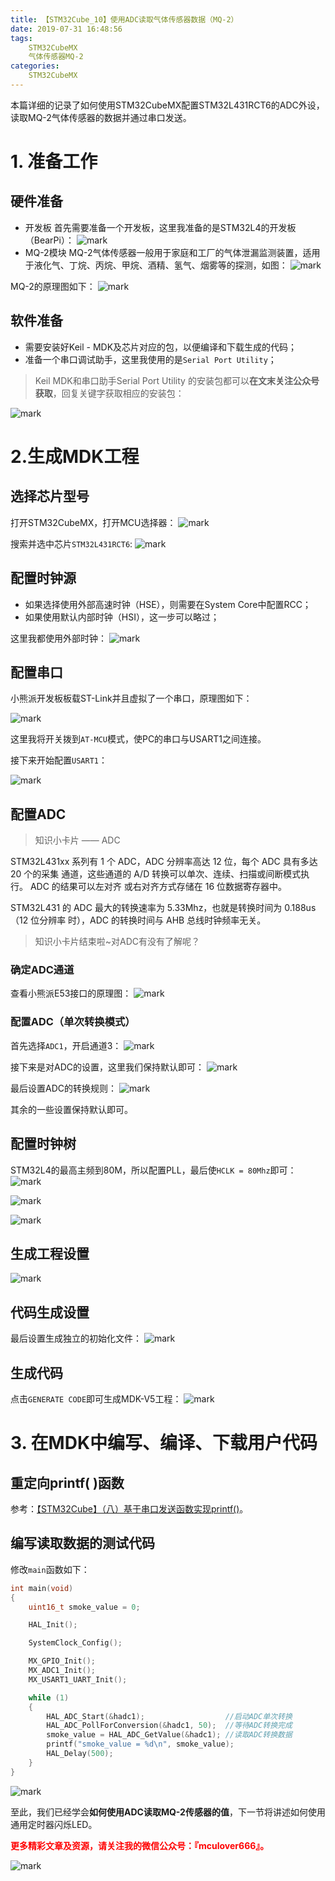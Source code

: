 ```yaml
---
title: 【STM32Cube_10】使用ADC读取气体传感器数据（MQ-2）
date: 2019-07-31 16:48:56
tags:
    STM32CubeMX
    气体传感器MQ-2
categories:
    STM32CubeMX
---
```


本篇详细的记录了如何使用STM32CubeMX配置STM32L431RCT6的ADC外设，读取MQ-2气体传感器的数据并通过串口发送。
<!--more-->

# 1. 准备工作
## 硬件准备
- 开发板
首先需要准备一个开发板，这里我准备的是STM32L4的开发板（BearPi）：
![mark](http://mculover666.cn/image/20190806/9uiPTi5odYSj.png?imageslim)
- MQ-2模块
MQ-2气体传感器一般用于家庭和工厂的气体泄漏监测装置，适用于液化气、丁烷、丙烷、甲烷、酒精、氢气、烟雾等的探测，如图：
![mark](http://mculover666.cn/image/20190806/DYWw34Cxn6Jl.png?imageslim)

MQ-2的原理图如下：
![mark](http://mculover666.cn/image/20190806/39fP6PTeK7OD.png?imageslim)

## 软件准备
- 需要安装好Keil - MDK及芯片对应的包，以便编译和下载生成的代码；
- 准备一个串口调试助手，这里我使用的是`Serial Port Utility`；

>Keil MDK和串口助手Serial Port Utility 的安装包都可以**在文末关注公众号获取**，回复关键字获取相应的安装包：

![mark](http://mculover666.cn/image/20190814/gubaOwmETp1w.png?imageslim)

# 2.生成MDK工程
## 选择芯片型号
打开STM32CubeMX，打开MCU选择器：
![mark](http://mculover666.cn/image/20190806/gBP6glmUSH80.png?imageslim)

搜索并选中芯片`STM32L431RCT6`:
![mark](http://mculover666.cn/image/20190806/gnyHwdl53uVD.png?imageslim)

## 配置时钟源
- 如果选择使用外部高速时钟（HSE），则需要在System Core中配置RCC；
- 如果使用默认内部时钟（HSI），这一步可以略过；

这里我都使用外部时钟：
![mark](http://mculover666.cn/image/20190806/k593lGGb5tlW.png?imageslim)

## 配置串口
小熊派开发板板载ST-Link并且虚拟了一个串口，原理图如下：

![mark](http://mculover666.cn/image/20190814/IwyXONVefPx9.png?imageslim)

这里我将开关拨到`AT-MCU`模式，使PC的串口与USART1之间连接。

接下来开始配置`USART1`：

![mark](http://mculover666.cn/image/20190814/nLMRMYtmzghl.png?imageslim)


## 配置ADC

>知识小卡片 —— ADC

STM32L431xx 系列有 1 个 ADC，ADC 分辨率高达 12 位，每个 ADC 具有多达 20 个的采集
通道，这些通道的 A/D 转换可以单次、连续、扫描或间断模式执行。 ADC 的结果可以左对齐
或右对齐方式存储在 16 位数据寄存器中。

STM32L431 的 ADC 最大的转换速率为 5.33Mhz，也就是转换时间为 0.188us（12 位分辨率
时），ADC 的转换时间与 AHB 总线时钟频率无关。

>知识小卡片结束啦~对ADC有没有了解呢？

### 确定ADC通道
查看小熊派E53接口的原理图：
![mark](http://mculover666.cn/image/20190806/whMjICDhBLkz.png?imageslim)

### 配置ADC（单次转换模式）
首先选择`ADC1`，开启通道3：
![mark](http://mculover666.cn/image/20190806/4W3UD4FP2vfB.png?imageslim)

接下来是对ADC的设置，这里我们保持默认即可：
![mark](http://mculover666.cn/image/20190806/y1bnlxAf4IOd.png?imageslim)

最后设置ADC的转换规则：
![mark](http://mculover666.cn/image/20190806/TnzK4JjLXoeD.png?imageslim)

其余的一些设置保持默认即可。

## 配置时钟树
STM32L4的最高主频到80M，所以配置PLL，最后使`HCLK = 80Mhz`即可：
![mark](http://mculover666.cn/image/20190806/1TQg7frjRpVr.png?imageslim)

![mark](http://mculover666.cn/image/20190808/EVKCwrQNEWcl.png?imageslim)

![mark](http://mculover666.cn/image/20190806/Dje8nuTMdpQY.png?imageslim)


## 生成工程设置
![mark](http://mculover666.cn/image/20190806/0siSY6f3zQJV.png?imageslim)

## 代码生成设置
最后设置生成独立的初始化文件：
![mark](http://mculover666.cn/image/20190806/T6WvSK6Dfpts.png?imageslim)

## 生成代码
点击`GENERATE CODE`即可生成MDK-V5工程：
![mark](http://mculover666.cn/image/20190806/s0jGhLBWW6Cm.png?imageslim)

# 3. 在MDK中编写、编译、下载用户代码
## 重定向printf( )函数
参考：[【STM32Cube】（八）基于串口发送函数实现printf()](https://blog.csdn.net/Mculover666/article/details/95975461)。


## 编写读取数据的测试代码
修改`main`函数如下：
```c
int main(void)
{
	uint16_t smoke_value = 0;

    HAL_Init();

    SystemClock_Config();

    MX_GPIO_Init();
    MX_ADC1_Init();
    MX_USART1_UART_Init();

    while (1)
    {
        HAL_ADC_Start(&hadc1);	                //启动ADC单次转换
        HAL_ADC_PollForConversion(&hadc1, 50);	//等待ADC转换完成
        smoke_value = HAL_ADC_GetValue(&hadc1); //读取ADC转换数据
        printf("smoke_value = %d\n", smoke_value);
        HAL_Delay(500);
    }
}
```
![mark](http://mculover666.cn/image/20190806/6jtuYrH0Mdot.png?imageslim)

至此，我们已经学会**如何使用ADC读取MQ-2传感器的值**，下一节将讲述如何使用通用定时器闪烁LED。

**<font color="#FF0000">更多精彩文章及资源，请关注我的微信公众号：『mculover666』。</font>**

![mark](http://mculover666.cn/image/20190814/NQqt1eRxrl1K.png?imageslim)

